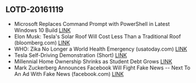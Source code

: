 ## LOTD-20161119

- Microsoft Replaces Command Prompt with PowerShell in Latest Windows 10 Build [LINK](http://news.softpedia.com/news/microsoft-replaces-command-prompt-with-powershell-in-latest-windows-10-build-510328.shtml)
-  Elon Musk: Tesla's Solar Roof Will Cost Less Than a Traditional Roof  (bloomberg.com)  [LINK](https://news.slashdot.org/story/16/11/18/0523211/elon-musk-teslas-solar-roof-will-cost-less-than-a-traditional-roof)
-  WHO: Zika No Longer a World Health Emergency  (usatoday.com)  [LINK](https://science.slashdot.org/story/16/11/18/2029212/who-zika-no-longer-a-world-health-emergency)
-  Tesla Self-Driving Demonstration (Short) [LINK](https://www.tesla.com/en_GB/videos/autopilot-self-driving-hardware-neighborhood-short)
- Millennial Home Ownership Shrinks as Student Debt Grows [LINK](http://financeography.com/millennial-home-ownership-shrinks-as-student-debt-grows/)
- Mark Zuckerberg Announces Facebook Will Fight Fake News -- Next To An Ad With Fake News  (facebook.com)  [LINK](https://news.slashdot.org/story/16/11/19/1834205/mark-zuckerberg-announces-facebook-will-fight-fake-news----next-to-an-ad-with-fake-news)

